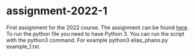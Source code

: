 # assignment-2022-1

First assignment for the 2022 course. The assignment can be found [here](https://github.com/dmst-algorithms-course/assignment-2022-1/blob/main/assignment-2022-1.pdf).
To run the python file you need to have Python 3.
You can run the script with the python3 command.
For example python3 elias_phano.py example_1.txt.
